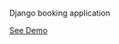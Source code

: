 Django booking application 

[See Demo](http://ec2-35-154-244-232.ap-south-1.compute.amazonaws.com)

